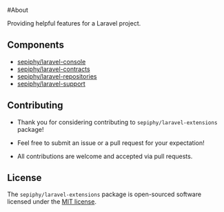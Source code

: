 
#About

Providing helpful features for a Laravel project.

## Components

- [sepiphy/laravel-console](src/Console/README.md)
- [sepiphy/laravel-contracts](src/Contracts/README.md)
- [sepiphy/laravel-repositories](src/Repositories/README.md)
- [sepiphy/laravel-support](src/Support/README.md)

## Contributing

- Thank you for considering contributing to `sepiphy/laravel-extensions` package!

- Feel free to submit an issue or a pull request for your expectation!

- All contributions are welcome and accepted via pull requests.

## License

The `sepiphy/laravel-extensions` package is open-sourced software licensed under the [MIT license](LICENSE.md).
